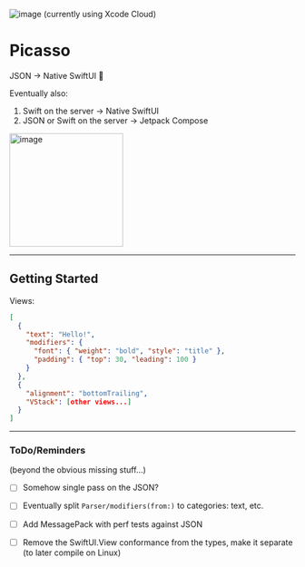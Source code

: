 ![image](https://github.com/avielg/picasso/actions/workflows/ios.yml/badge.svg) (currently using Xcode Cloud)
# Picasso

JSON → Native SwiftUI 🎉

Eventually also:
1. Swift on the server → Native SwiftUI
2. JSON or Swift on the server → Jetpack Compose

<img width="200" alt="image" src="https://github.com/avielg/picasso/assets/5012557/a65ec658-9132-4262-8c17-d353ad670b6a">

---

## Getting Started

Views:
```json
[
  {
    "text": "Hello!",
    "modifiers": {
      "font": { "weight": "bold", "style": "title" },
      "padding": { "top": 30, "leading": 100 }
    }
  },
  {
    "alignment": "bottomTrailing",
    "VStack": [other views...]
  }
]
```

---

### ToDo/Reminders
(beyond the obvious missing stuff...)
- [ ] Somehow single pass on the JSON?
- [ ] Eventually split ``Parser/modifiers(from:)`` to categories: text, etc.
- [ ] Add MessagePack with perf tests against JSON
- [ ] Remove the SwiftUI.View conformance from the types, make it separate (to later compile on Linux)

